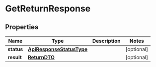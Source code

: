 
# GetReturnResponse

## Properties
| Name | Type | Description | Notes |
| ------------ | ------------- | ------------- | ------------- |
| **status** | [**ApiResponseStatusType**](ApiResponseStatusType.md) |  |  [optional] |
| **result** | [**ReturnDTO**](ReturnDTO.md) |  |  [optional] |



